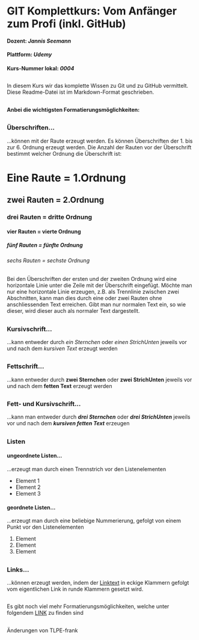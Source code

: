 # GIT Komplettkurs: Vom Anfänger zum Profi (inkl. GitHub)
#### Dozent: *Jannis Seemann*
#### Plattform: *Udemy*
#### Kurs-Nummer lokal: *0004*
##
In diesem Kurs wir das komplette Wissen zu Git und zu GitHub vermittelt.
Diese Readme-Datei ist im Markdown-Format geschrieben.
##
#### Anbei die wichtigsten Formatierungsmöglichkeiten:
##
### Überschriften...
...können mit der Raute erzeugt werden. Es können Überschriften der 1. bis zur 6. Ordnung erzeugt werden.
Die Anzahl der Rauten vor der Überschrift bestimmt welcher Ordnung die Überschrift ist:
# Eine Raute = 1.Ordnung
## zwei Rauten = 2.Ordnung
### drei Rauten = dritte Ordnung
#### vier Rauten = vierte Ordnung
##### fünf Rauten = fünfte Ordnung
###### sechs Rauten = sechste Ordnung
Bei den Überschriften der ersten und der zweiten Ordnung wird eine horizontale Linie unter die Zeile mit der Überschrift eingefügt.
Möchte man nur eine horizontale Linie erzeugen, z.B. als Trennlinie zwischen zwei Abschnitten, kann man dies durch eine oder zwei Rauten ohne anschliessenden Text erreichen.
Gibt man nur normalen Text ein, so wie dieser, wird dieser auch als normaler Text dargestellt.
##
### Kursivschrift...
...kann entweder durch *ein Sternchen* oder _einen StrichUnten_ jeweils vor und nach dem *kursiven Text* erzeugt werden
##
### Fettschrift...
...kann entweder durch **zwei Sternchen** oder __zwei StrichUnten__ jeweils vor und nach dem **fetten Text** erzeugt werden
##
### Fett- und Kursivschrift...
...kann man entweder durch ***drei Sternchen*** oder ___drei StrichUnten___ jeweils vor und nach dem ***kursiven fetten Text*** erzeugen
##
### Listen
#### ungeordnete Listen...
...erzeugt man durch einen Trennstrich vor den Listenelementen
- Element 1
- Element 2
- Element 3
#### geordnete Listen...
...erzeugt man durch eine beliebige Nummerierung, gefolgt von einem Punkt vor den Listenelementen 
1. Element
1. Element
1. Element
##
### Links...
...können erzeugt werden, indem der [Linktext](https://google.com) in eckige Klammern gefolgt vom eigentlichen Link in runde Klammern gesetzt wird.
##
Es gibt noch viel mehr Formatierungsmöglichkeiten, welche unter folgendem [LINK](https://github.com/adam-p/markdown-here/wiki/Markdown-Cheatsheet) zu finden sind
##
Änderungen von TLPE-frank
